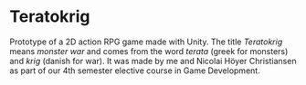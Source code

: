# Teratokrig

Prototype of a 2D action RPG game made with Unity.
The title  *Teratokrig* means *monster war* and comes from the word *terata* (greek for monsters) and *krig* (danish for war).
It was made by me and Nicolai Höyer Christiansen as part of our 4th semester elective course in Game Development.
